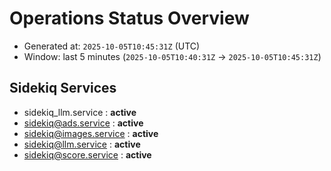 # Operations Status Overview

- Generated at: `2025-10-05T10:45:31Z` (UTC)
- Window: last 5 minutes (`2025-10-05T10:40:31Z` → `2025-10-05T10:45:31Z`)

## Sidekiq Services
- sidekiq_llm.service : **active**
- sidekiq@ads.service : **active**
- sidekiq@images.service : **active**
- sidekiq@llm.service : **active**
- sidekiq@score.service : **active**

